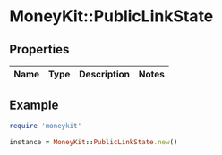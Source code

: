 # MoneyKit::PublicLinkState

## Properties

| Name | Type | Description | Notes |
| ---- | ---- | ----------- | ----- |

## Example

```ruby
require 'moneykit'

instance = MoneyKit::PublicLinkState.new()
```

